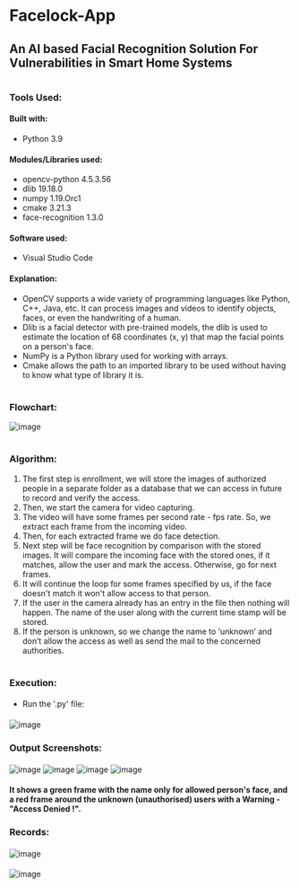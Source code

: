 # Facelock-App
## An AI based Facial Recognition Solution For Vulnerabilities in Smart Home Systems
#
### Tools Used:
#### Built with:
- Python 3.9
#### Modules/Libraries used:
- opencv-python 4.5.3.56
- dlib 19.18.0
- numpy 1.19.Orc1
- cmake 3.21.3
- face-recognition 1.3.0
#### Software used:
- Visual Studio Code
#### Explanation:
- OpenCV supports a wide variety of programming languages like Python, C++, Java, etc. It can process images and videos to identify objects, faces, or even the handwriting of a human.
- Dlib is a facial detector with pre-trained models, the dlib is used to estimate the location of 68 coordinates (x, y) that map the facial points on a person's face.
- NumPy is a Python library used for working with arrays.
- Cmake allows the path to an imported library to be used without having to know what type of library it is.
# 
### Flowchart:
![image](https://github.com/NIRANJAN-K-DESHMUKH/Facelock-App/assets/82277471/422a27ac-92f9-4b1f-a3ee-001995866b96)
#
### Algorithm:

1.	The first step is enrollment, we will store the images of authorized people in a separate folder as a database that we can access in future to record and verify the access.
2.	Then, we start the camera for video capturing.
3.	The video will have some frames per second rate - fps rate. So, we extract each frame from the incoming video.
4.	Then, for each extracted frame we do face detection.
5.	Next step will be face recognition by comparison with the stored images. It will compare the incoming face with the stored ones, if it matches, allow the user and mark the access. Otherwise, go for next frames.
6.	It will continue the loop for some frames specified by us, if the face doesn't match it won't allow access to that person.
7.	If the user in the camera already has an entry in the file then nothing will happen. The name of the user along with the current time stamp will be stored. 
8.	If the person is unknown, so we change the name to ‘unknown’ and don’t allow the access as well as send the mail to the concerned authorities.

#
### Execution: 
#### 
- Run the '.py' file:
####
![image](https://github.com/NIRANJAN-K-DESHMUKH/Facelock-App/assets/82277471/3bdb480f-826f-4101-93d2-054646c8b3e6)
####
### Output Screenshots:
####
![image](https://github.com/NIRANJAN-K-DESHMUKH/Facelock-App/assets/82277471/abcb80b3-5c7f-4861-a2ab-8c651c3edd6e)
![image](https://github.com/NIRANJAN-K-DESHMUKH/Facelock-App/assets/82277471/929a9452-667f-40cd-93d0-16228d68e87e)
![image](https://github.com/NIRANJAN-K-DESHMUKH/Facelock-App/assets/82277471/1e91e6c0-87aa-433a-99bf-d7d9214917d6)
![image](https://github.com/NIRANJAN-K-DESHMUKH/Facelock-App/assets/82277471/921141f6-7165-4ca8-83e7-54c6539167fd)
####
#### It shows a green frame with the name only for allowed person's face, and a red frame around the unknown (unauthorised) users with a Warning - "Access Denied !".
####
### Records:
####
![image](https://github.com/NIRANJAN-K-DESHMUKH/Facelock-App/assets/82277471/c3ad08cc-14fd-45a9-9378-41763aef785d)
####
![image](https://github.com/NIRANJAN-K-DESHMUKH/Facelock-App/assets/82277471/0a306629-c1d0-4016-a8b7-aae2430eb552)
####
